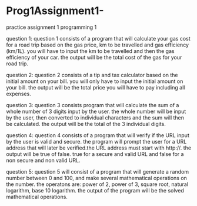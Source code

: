 # Prog1Assignment1-
practice assignment 1 programming 1 

question 1:
question 1 consists of a program that will calculate your gas cost for a road trip based on the gas price, km to be travelled and gas efficiency (km/1L). you will have to input the km to be travelled and then the gas efficiency of your car. the output will be the total cost of the gas for your road trip. 

question 2: 
question 2 consists of a tip and tax calculator based on the initial amount on your bill. you will only have to input the initial amount on your bill. the output will be the total price you will have to pay including all expenses. 

question 3: 
question 3 consists program that will calculate the sum of a whole number of 3 digits input by the user. the whole number will be input by the user, then converted to individual characters and the sum will then be calculated. the output will be the total of the 3 individual digits. 

question 4: 
question 4 consists of a program that will verify if the URL input by the user is valid and secure. the program will prompt the user for a URL address that will later be verified.the URL address must start with http://. the output will be true of false. true for a secure and valid URL and false for a non secure and non valid URL. 

question 5:
question 5 will consist of a program that will generate a random number between 0 and 100, and make several mathematical operations on the number. the operatons are: power of 2, power of 3, square root, natural logarithm, base 10 logarithm. the output of the program will be the solved mathematical operations. 
